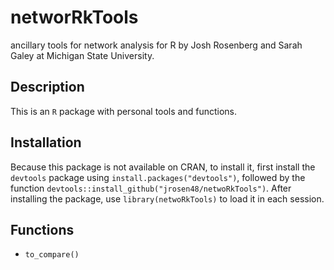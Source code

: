 # networRkTools
ancillary tools for network analysis for R by Josh Rosenberg and Sarah Galey at Michigan State University.

## Description 

This is an `R` package with personal tools and functions. 

## Installation

Because this package is not available on CRAN, to install it, first install the `devtools` package using `install.packages("devtools")`, followed by the function `devtools::install_github("jrosen48/netwoRkTools")`. After installing the package, use `library(netwoRkTools)` to load it in each session.

## Functions

- `to_compare()`

